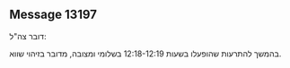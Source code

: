 ## Message 13197

דובר צה"ל:

בהמשך להתרעות שהופעלו בשעות 12:18-12:19 בשלומי ומצובה, מדובר בזיהוי שווא.

